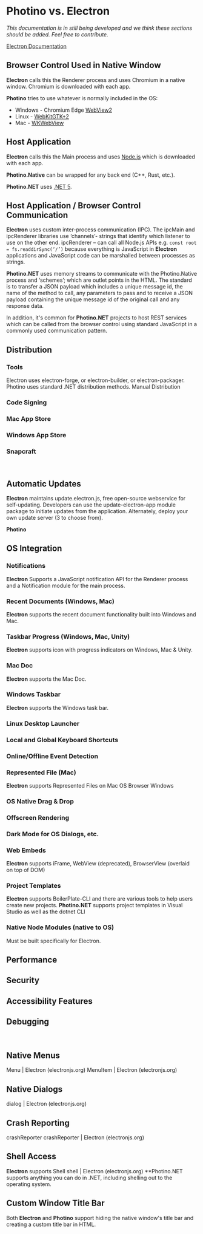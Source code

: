 # Photino vs. Electron

*This documentation is in still being developed and we think these sections should be added. Feel free to contribute.*

[Electron Documentation]( https://electronjs.org/docs )

## Browser Control Used in Native Window
**Electron** calls this the Renderer process and uses Chromium in a native window. Chromium is downloaded with each app. 

**Photino** tries to use whatever is normally included in the OS: 
* Windows - Chromium Edge [WebView2]( https://docs.microsoft.com/en-us/microsoft-edge/webview2/?ranMID=24542&ranEAID=je6NUbpObpQ&ranSiteID=je6NUbpObpQ-T5b4unLww4VC4k9j9e_XIQ&epi=je6NUbpObpQ-T5b4unLww4VC4k9j9e_XIQ&irgwc=1&OCID=AID2000142_aff_7593_1243925&tduid=(ir__jmet23akugkftm1hkk0sohzibm2xpj1pijghddor00)(7593)(1243925)(je6NUbpObpQ-T5b4unLww4VC4k9j9e_XIQ)()&irclickid=_jmet23akugkftm1hkk0sohzibm2xpj1pijghddor00 ) 
* Linux - [WebKitGTK+2]( https://webkitgtk.org/ ) 
* Mac - [WKWebView]( https://developer.apple.com/documentation/webkit/wkwebview )

## Host Application
**Electron** calls this the Main process and uses [Node.js]( https://nodejs.org/en/ ) which is downloaded with each app. 

**Photino.Native** can be wrapped for any back end (C++, Rust, etc.).

**<span>Photino.</span>NET** uses [.NET 5]( https://dotnet.microsoft.com/ ).

## Host Application / Browser Control Communication
**Electron** uses custom inter-process communication (IPC). The ipcMain and ipcRenderer libraries use ‘channels’- strings that identify which listener to use on the other end. ipcRenderer – can call all Node.js APIs e.g. `const root = fs.readdirSync(‘/’)` because everything is JavaScript in **Electron** applications and JavaScript code can be marshalled between processes as strings.

**<span>Photino.</span>NET** uses memory streams to communicate with the Photino.Native process and ‘schemes’; which are outlet points in the HTML. The standard is to transfer a JSON payload which includes a unique message id, the name of the method to call, any parameters to pass and to receive a JSON payload containing the unique message id of the original call and any response data.

In addition, it's common for **<span>Photino.</span>NET** projects to host REST services which can be called from the browser control using standard JavaScript in a commonly used communication pattern.
<br>

## Distribution
### Tools
Electron uses electron-forge, or electron-builder, or electron-packager. Photino uses standard .NET distribution methods.
Manual Distribution

### Code Signing

### Mac App Store

### Windows App Store

### Snapcraft
<br>

## Automatic Updates
**Electron** maintains update.electron.js, free open-source webservice for self-updating. Developers can use the update-electron-app module package to initiate updates from the application. Alternately, deploy your own update server (3 to choose from). 

**Photino**
<br>

## OS Integration
### Notifications
**Electron** Supports a JavaScript notification API for the Renderer process and a Notification module for the main process.

### Recent Documents (Windows, Mac)
**Electron** supports the recent document functionality built into Windows and Mac.

### Taskbar Progress (Windows, Mac, Unity)
**Electron** supports icon with progress indicators on Windows, Mac & Unity.

### Mac Doc
**Electron** supports the Mac Doc.

### Windows Taskbar
**Electron** supports the Windows task bar.

### Linux Desktop Launcher

### Local and Global Keyboard Shortcuts

### Online/Offline Event Detection

### Represented File (Mac)
**Electron** supports Represented Files on Mac OS Browser Windows

### OS Native Drag & Drop

### Offscreen Rendering

### Dark Mode for OS Dialogs, etc.

### Web Embeds
**Electron** supports iFrame, WebView (deprecated), BrowserView (overlaid on top of DOM)

### Project Templates
**Electron** supports BoilerPlate-CLI and there are various tools to help users create new projects.
**<span>Photino.</span>NET** supports project templates in Visual Studio as well as the dotnet CLI

### Native Node Modules (native to OS)
Must be built specifically for Electron. 

## Performance

## Security

## Accessibility Features

## Debugging
<br>

## Native Menus
Menu | Electron (electronjs.org)  MenuItem | Electron (electronjs.org)

## Native Dialogs
dialog | Electron (electronjs.org)

## Crash Reporting
crashReporter
crashReporter | Electron (electronjs.org)

## Shell Access
**Electron** supports Shell shell | Electron (electronjs.org)
**<span>Photino.</span>NET supports anything you can do in .NET, including shelling out to the operating system.

## Custom Window Title Bar
Both **Electron** and **Photino** support hiding the native window's title bar and creating a custom title bar in HTML.
